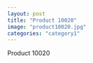 ```yaml
---
layout: post
title: "Product 10020"
image: "product10020.jpg"
categories: "category1"
---
```

Product 10020
